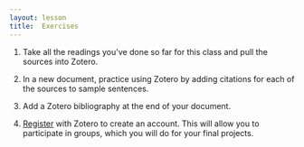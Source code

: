 ```yaml
---
layout: lesson
title:  Exercises
---
```

1. Take all the readings you've done so far for this class and pull the sources into Zotero.

2. In a new document, practice using Zotero by adding citations for each of the sources to sample sentences.

3. Add a Zotero bibliography at the end of your document.

4. [Register](/book/https://www.zotero.org/user/register/) with Zotero to create an account. This will allow you to participate in groups, which you will do for your final projects. 


